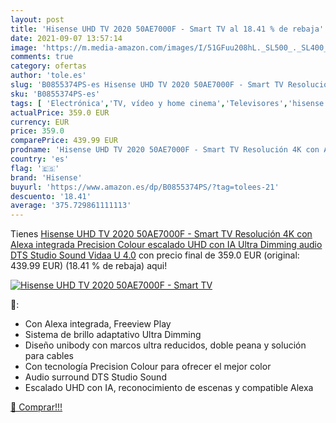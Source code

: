 ```yaml
---
layout: post
title: 'Hisense UHD TV 2020 50AE7000F - Smart TV al 18.41 % de rebaja'
date: 2021-09-07 13:57:14
image: 'https://m.media-amazon.com/images/I/51GFuu208hL._SL500_._SL400_.jpg'
comments: true
category: ofertas
author: 'tole.es'
slug: 'B0855374PS-es Hisense UHD TV 2020 50AE7000F - Smart TV Resolución 4K con...'
sku: 'B0855374PS-es'
tags: [ 'Electrónica','TV, vídeo y home cinema','Televisores','hisense','smart','tv', ]
actualPrice: 359.0 EUR
currency: EUR
price: 359.0
comparePrice: 439.99 EUR
prodname: 'Hisense UHD TV 2020 50AE7000F - Smart TV Resolución 4K con Alexa integrada  Precision Colour  escalado UHD con IA  Ultra Dimming  audio DTS Studio Sound  Vidaa U 4.0'
country: 'es'
flag: '🇪🇸'
brand: 'Hisense'
buyurl: 'https://www.amazon.es/dp/B0855374PS/?tag=tolees-21'
descuento: '18.41'
average: '375.729861111113'
---
```


Tienes [Hisense UHD TV 2020 50AE7000F - Smart TV Resolución 4K con Alexa integrada  Precision Colour  escalado UHD con IA  Ultra Dimming  audio DTS Studio Sound  Vidaa U 4.0](https://www.amazon.es/dp/B0855374PS/?tag=tolees-21) con precio final de  359.0 EUR (original: 439.99 EUR) (18.41 %  de rebaja) aqui!

[![Hisense UHD TV 2020 50AE7000F - Smart TV](https://m.media-amazon.com/images/I/51GFuu208hL._SL500_._SL400_.jpg)](https://www.amazon.es/dp/B0855374PS/?tag=tolees-21)

🔎:

- Con Alexa integrada, Freeview Play
- Sistema de brillo adaptativo Ultra Dimming
- Diseño unibody con marcos ultra reducidos, doble peana y solución para cables
- Con tecnología Precision Colour para ofrecer el mejor color
- Audio surround DTS Studio Sound
- Escalado UHD con IA, reconocimiento de escenas y compatible Alexa

[🛒 Comprar!!!](https://www.amazon.es/dp/B0855374PS/?tag=tolees-21)

